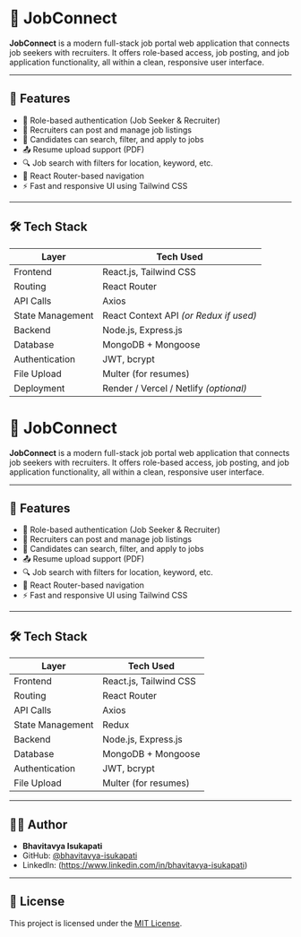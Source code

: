 # 💼 JobConnect

**JobConnect** is a modern full-stack job portal web application that connects job seekers with recruiters. It offers role-based access, job posting, and job application functionality, all within a clean, responsive user interface.

---

## 🚀 Features

- 🔐 Role-based authentication (Job Seeker & Recruiter)
- 📝 Recruiters can post and manage job listings
- 📄 Candidates can search, filter, and apply to jobs
- 📤 Resume upload support (PDF)
- 🔍 Job search with filters for location, keyword, etc.
- 🎯 React Router-based navigation
- ⚡ Fast and responsive UI using Tailwind CSS

---

## 🛠️ Tech Stack

| Layer           | Tech Used                            |
|------------------|--------------------------------------|
| Frontend         | React.js, Tailwind CSS               |
| Routing          | React Router                         |
| API Calls        | Axios                                |
| State Management | React Context API *(or Redux if used)* |
| Backend          | Node.js, Express.js                  |
| Database         | MongoDB + Mongoose                   |
| Authentication   | JWT, bcrypt                          |
| File Upload      | Multer (for resumes)                 |
| Deployment       | Render / Vercel / Netlify *(optional)* |

# 💼 JobConnect

**JobConnect** is a modern full-stack job portal web application that connects job seekers with recruiters. It offers role-based access, job posting, and job application functionality, all within a clean, responsive user interface.

---

## 🚀 Features

- 🔐 Role-based authentication (Job Seeker & Recruiter)
- 📝 Recruiters can post and manage job listings
- 📄 Candidates can search, filter, and apply to jobs
- 📤 Resume upload support (PDF)
- 🔍 Job search with filters for location, keyword, etc.
- 🎯 React Router-based navigation
- ⚡ Fast and responsive UI using Tailwind CSS

---

## 🛠️ Tech Stack

| Layer            | Tech Used                            |
|------------------|--------------------------------------|
| Frontend         | React.js, Tailwind CSS               |
| Routing          | React Router                         |
| API Calls        | Axios                                |
| State Management | Redux                                |
| Backend          | Node.js, Express.js                  |
| Database         | MongoDB + Mongoose                   |
| Authentication   | JWT, bcrypt                          |
| File Upload      | Multer (for resumes)                 |

---

## 🙋‍♂️ Author

- **Bhavitavya Isukapati**
- GitHub: [@bhavitavya-isukapati](https://github.com/bhavitavya-isukapati)
- LinkedIn: (https://www.linkedin.com/in/bhavitavya-isukapati)

---

## 📄 License

This project is licensed under the [MIT License](LICENSE).



